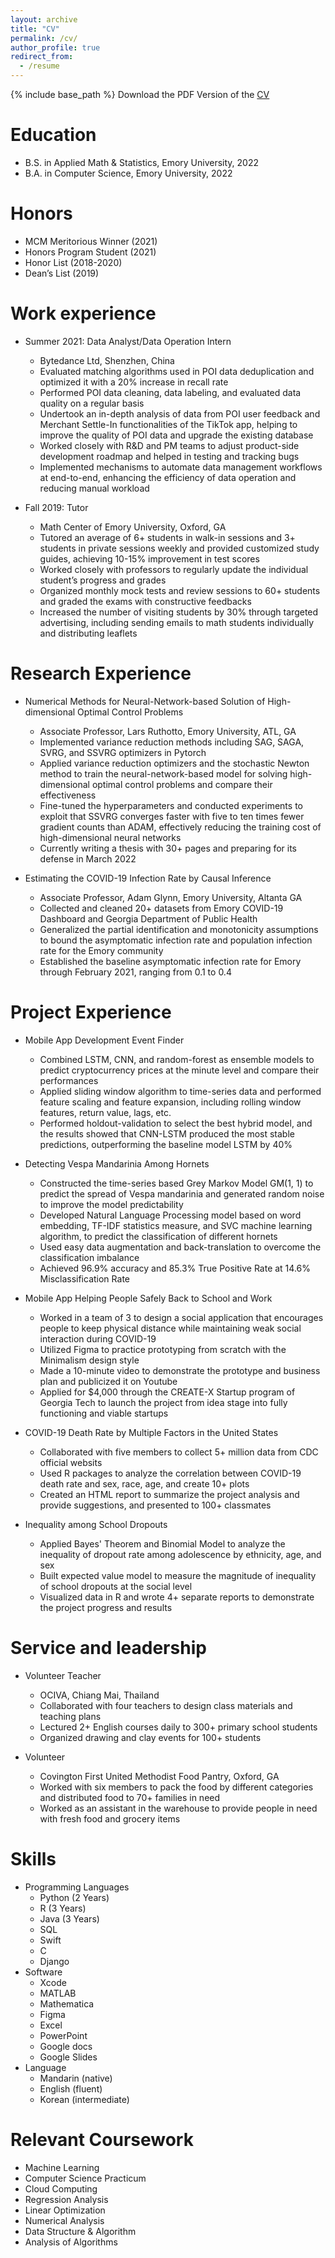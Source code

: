 ```yaml
---
layout: archive
title: "CV"
permalink: /cv/
author_profile: true
redirect_from:
  - /resume
---
```


{% include base_path %}
Download the PDF Version of the [CV](http://yujanting.github.io/files/Yu-Jan_Ting_Resume.pdf)


Education
======
* B.S. in Applied Math & Statistics, Emory University, 2022
* B.A. in Computer Science, Emory University, 2022

Honors
======
* MCM Meritorious Winner (2021)
* Honors Program Student (2021)
* Honor List (2018-2020)
* Dean’s List (2019)


Work experience
======
* Summer 2021: Data Analyst/Data Operation Intern
  * Bytedance Ltd, Shenzhen, China
  * Evaluated matching algorithms used in POI data deduplication and optimized it with a 20% increase in recall rate
  * Performed POI data cleaning, data labeling, and evaluated data quality on a regular basis
  * Undertook an in-depth analysis of data from POI user feedback and Merchant Settle-In functionalities of the TikTok app, helping to improve the quality of POI data and upgrade the existing database
  * Worked closely with R&D and PM teams to adjust product-side development roadmap and helped in testing and tracking bugs
  * Implemented mechanisms to automate data management workflows at end-to-end, enhancing the efficiency of data operation and reducing manual workload

* Fall 2019: Tutor
  * Math Center of Emory University, Oxford, GA
  * Tutored an average of 6+ students in walk-in sessions and 3+ students in private sessions weekly and provided customized study guides, achieving 10-15% improvement in test scores
  * Worked closely with professors to regularly update the individual student’s progress and grades 
  * Organized monthly mock tests and review sessions to 60+ students and graded the exams with constructive feedbacks
  * Increased the number of visiting students by 30% through targeted advertising, including sending emails to math students individually and distributing leaflets

Research Experience
======
* Numerical Methods for Neural-Network-based Solution of High-dimensional Optimal Control Problems 
  * Associate Professor, Lars Ruthotto, Emory University, ATL, GA
  * Implemented variance reduction methods including SAG, SAGA, SVRG, and SSVRG optimizers in Pytorch
  * Applied variance reduction optimizers and the stochastic Newton method to train the neural-network-based model for solving high-dimensional optimal control problems and compare their effectiveness
  * Fine-tuned the hyperparameters and conducted experiments to exploit that SSVRG converges faster with five to ten times fewer gradient counts than ADAM, effectively reducing the training cost of high-dimensional neural networks
  * Currently writing a thesis with 30+ pages and preparing for its defense in March 2022

* Estimating the COVID-19 Infection Rate by Causal Inference
  * Associate Professor, Adam Glynn, Emory University, Altanta GA
  * Collected and cleaned 20+ datasets from Emory COVID-19 Dashboard and Georgia Department of Public Health
  * Generalized the partial identification and monotonicity assumptions to bound the asymptomatic infection rate and population infection rate for the Emory community
  * Established the baseline asymptomatic infection rate for Emory through February 2021, ranging from 0.1 to 0.4
  
Project Experience
=====
* Mobile App Development Event Finder
  * Combined LSTM, CNN, and random-forest as ensemble models to predict cryptocurrency prices at the minute level and compare their performances
  * Applied sliding window algorithm to time-series data and performed feature scaling and feature expansion, including rolling window features, return value, lags, etc.
  * Performed holdout-validation to select the best hybrid model, and the results showed that CNN-LSTM produced the most stable predictions, outperforming the baseline model LSTM by 40%

* Detecting Vespa Mandarinia Among Hornets
  * Constructed the time-series based Grey Markov Model GM(1, 1) to predict the spread of Vespa mandarinia and generated random noise to improve the model predictability
  * Developed Natural Language Processing model based on word embedding, TF-IDF statistics measure, and SVC machine learning algorithm, to predict the classification of different hornets
  * Used easy data augmentation and back-translation to overcome the classification imbalance
  * Achieved 96.9% accuracy and 85.3% True Positive Rate at 14.6% Misclassification Rate

* Mobile App Helping People Safely Back to School and Work
  * Worked in a team of 3 to design a social application that encourages people to keep physical distance while maintaining weak social interaction during COVID-19
  * Utilized Figma to practice prototyping from scratch with the Minimalism design style
  * Made a 10-minute video to demonstrate the prototype and business plan and publicized it on Youtube
  * Applied for $4,000 through the CREATE-X Startup program of Georgia Tech to launch the project from idea stage into fully functioning and viable startups

* COVID-19 Death Rate by Multiple Factors in the United States
  * Collaborated with five members to collect 5+ million data from CDC official websits
  * Used R packages to analyze the correlation between COVID-19 death rate and sex, race, age, and create 10+ plots
  * Created an HTML report to summarize the project analysis and provide suggestions, and presented to 100+ classmates

* Inequality among School Dropouts
  * Applied Bayes' Theorem and Binomial Model to analyze the inequality of dropout rate among adolescence by ethnicity, age, and sex
  * Built expected value model to measure the magnitude of inequality of school dropouts at the social level
  * Visualized data in R and wrote 4+ separate reports to demonstrate the project progress and results
  
Service and leadership
======
* Volunteer Teacher
  * OCIVA, Chiang Mai, Thailand
  * Collaborated with four teachers to design class materials and teaching plans
  * Lectured 2+ English courses daily to 300+ primary school students
  * Organized drawing and clay events for 100+ students

* Volunteer
  * Covington First United Methodist Food Pantry, Oxford, GA
  * Worked with six members to pack the food by different categories and distributed food to 70+ families in need
  * Worked as an assistant in the warehouse to provide people in need with fresh food and grocery items

Skills
======
* Programming Languages
  * Python (2 Years)
  * R (3 Years)
  * Java (3 Years)
  * SQL
  * Swift
  * C
  * Django
* Software
  * Xcode
  * MATLAB
  * Mathematica
  * Figma
  * Excel
  * PowerPoint
  * Google docs
  * Google Slides
* Language
  * Mandarin (native)
  * English (fluent)
  * Korean (intermediate)


Relevant Coursework
=====
* Machine Learning
* Computer Science Practicum
* Cloud Computing
* Regression Analysis
* Linear Optimization
* Numerical Analysis
* Data Structure & Algorithm
* Analysis of Algorithms

